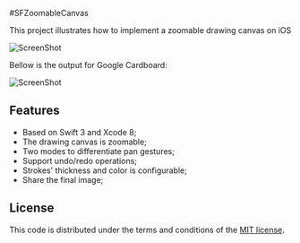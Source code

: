 #SFZoomableCanvas


This project illustrates how to implement a zoomable drawing canvas on iOS

![ScreenShot](https://raw.github.com/JagieChen/SFZoomableCanvas/master/IMG_0799.PNG)

Bellow is the output for Google Cardboard:

![ScreenShot](https://raw.github.com/JagieChen/SFZoomableCanvas/master/IMG_0800.PNG)

## Features

* Based on Swift 3 and Xcode 8;
* The drawing canvas is zoomable;
* Two modes to differentiate pan gestures;
* Support undo/redo operations;
* Strokes' thickness and color is configurable;
* Share the final image; 

## License
This code is distributed under the terms and conditions of the [MIT license](LICENSE).

    
    
    
